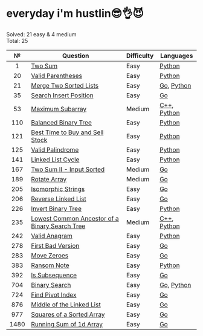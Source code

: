 # everyday i'm hustlin😎👌😈

Solved: 21 easy & 4 medium  
Total: 25

| №    |                                                 Question                                                | Difficulty |                                                                   Languages                                                                  |
| :--: |                                                ----------                                               | ---------  |                                                                   ---------                                                                  |
| 1    | [Two Sum](https://leetcode.com/problems/two-sum/)                                                                                             | Easy       | [Python](/problems/1.%20Two%20Sum/python/solve.py)                                                                                                                                                         |
| 20   | [Valid Parentheses](https://leetcode.com/problems/valid-parentheses/)                                                                         | Easy       | [Python](/problems/20.%20Valid%20parentheses/python/solve.py)                                                                                                                                              |
| 21   | [Merge Two Sorted Lists](https://leetcode.com/problems/merge-two-sorted-lists/)                                                               | Easy       | [Go](/problems/21.%20Merge%20Two%20Sorted%20Lists/golang/main.go), [Python](/problems/21.%20Merge%20Two%20Sorted%20Lists/python/solve.py)                                                                  |
| 35   | [Search Insert Position](https://leetcode.com/problems/search-insert-position/)                                                               | Easy       | [Go](/problems/35.%20Search%20Insert%20Position/golang/main.go)                                                                                                                                            |
| 53   | [Maximum Subarray](https://leetcode.com/problems/maximum-subarray/)                                                                           | Medium     | [C++](/problems/53.%20Maximum%20Subarray/c++/main.cpp), [Python](/problems/53.%20Maximum%20Subarray/python/solve.py)                                                                                       |
| 110  | [Balanced Binary Tree](https://leetcode.com/problems/balanced-binary-tree/)                                                                   | Easy       | [Python](/problems/110.%20Balanced%20Binary%20Tree/python/solve.py)                                                                                                                                        |
| 121  | [Best Time to Buy and Sell Stock](https://leetcode.com/problems/best-time-to-buy-and-sell-stock/)                                             | Easy       | [Python](/problems/121.%20Best%20Time%20to%20Buy%20and%20Sell%20Stock/python/solve.py)                                                                                                                     |
| 125  | [Valid Palindrome](https://leetcode.com/problems/valid-palindrome/)                                                                           | Easy       | [Python](/problems/125.%20Valid%20Palindrome/python/solve.py)                                                                                                                                              |
| 141  | [Linked List Cycle](https://leetcode.com/problems/linked-list-cycle/)                                                                         | Easy       | [Python](/problems/141.%20Linked%20List%20Cycle/python/solve.py)                                                                                                                                           |
| 167  | [Two Sum II - Input Sorted](https://leetcode.com/problems/two-sum-ii-input-array-is-sorted/)                                                  | Medium     | [Go](/problems/167.%20Two%20Sum%20II%20-%20Input%20Array%20Is%20Sorted/golang/main.go)                                                                                                                     |
| 189  | [Rotate Array](https://leetcode.com/problems/rotate-array/)                                                                                   | Medium     | [Go](/problems/189.%20Rotate%20Array/golang/main.go)                                                                                                                                                       |
| 205  | [Isomorphic Strings](https://leetcode.com/problems/isomorphic-strings/)                                                                       | Easy       | [Go](/problems/205.%20Isomorphic%20Strings/golang/main.go)                                                                                                                                                 |
| 206  | [Reverse Linked List](https://leetcode.com/problems/reverse-linked-list/)                                                                     | Easy       | [Go](/problems/206.%20Reverse%20Linked%20List/golang/main.go)                                                                                                                                              |
| 226  | [Invert Binary Tree](https://leetcode.com/problems/invert-binary-tree/)                                                                       | Easy       | [Python](/problems/226.%20Invert%20Binary%20Tree/python/solve.py)                                                                                                                                          |
| 235  | [Lowest Common Ancestor of a Binary Search Tree](https://leetcode.com/problems/lowest-common-ancestor-of-a-binary-search-tree/description/)   | Medium     | [C++](/problems/235.%20Lowest%20Common%20Ancestor%20of%20a%20Binary%20Search%20Tree/c++/main.cpp), [Python](/problems/235.%20Lowest%20Common%20Ancestor%20of%20a%20Binary%20Search%20Tree/python/solve.py) |
| 242  | [Valid Anagram](https://leetcode.com/problems/valid-anagram/)                                                                                 | Easy       | [Python](/problems/242.%20Valid%20Anagram/python/solve.py)                                                                                                                                                 |
| 278  | [First Bad Version](https://leetcode.com/problems/first-bad-version/)                                                                         | Easy       | [Go](/problems/278.%20First%20Bad%20Version/golang/main.go)                                                                                                                                                |
| 283  | [Move Zeroes](https://leetcode.com/problems/move-zeroes/)                                                                                     | Easy       | [Go](/problems/283.%20Move%20Zeroes/golang/main.go)                                                                                                                                                        |
| 383  | [Ransom Note](https://leetcode.com/problems/ransom-note/)                                                                                     | Easy       | [Python](/problems/383.%20Ransom%20Note/python/solve.py)                                                                                                                                                   |
| 392  | [Is Subsequence](https://leetcode.com/problems/is-subsequence/)                                                                               | Easy       | [Go](/problems/392.%20Is%20Subsequence/golang/main.go)                                                                                                                                                     |
| 704  | [Binary Search](https://leetcode.com/problems/binary-search/)                                                                                 | Easy       | [Go](/problems/704.%20Binary%20Search/golang/main.go), [Python](/problems/704.%20Binary%20Search/python/solve.py)                                                                                          |
| 724  | [Find Pivot Index](https://leetcode.com/problems/find-pivot-index/)                                                                           | Easy       | [Go](/problems/724.%20Find%20Pivot%20Index/golang/main.go)                                                                                                                                                 |
| 876  | [Middle of the Linked List](https://leetcode.com/problems/middle-of-the-linked-list/)                                                         | Easy       | [Go](/problems/876.%20Middle%20of%20the%20linked%20list/golang/main.go)                                                                                                                                    |
| 977  | [Squares of a Sorted Array](https://leetcode.com/problems/squares-of-a-sorted-array/)                                                         | Easy       | [Go](/problems/977.%20Squares%20of%20a%20Sorted%20Array/golang/main.go)                                                                                                                                    |
| 1480 | [Running Sum of 1d Array](https://leetcode.com/problems/running-sum-of-1d-array/)                                                             | Easy       | [Go](/problems/1480.%20Running%20Sum%20of%201d%20Array/golang/main.go)                                                                                                                                     |



